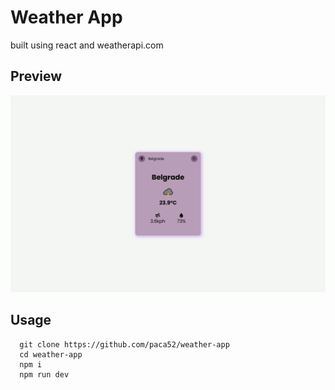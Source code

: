 # Weather App
built using react and weatherapi.com

## Preview
![alt text](https://github.com/paca52/weather-app/blob/main/preview.png?raw=true)

## Usage
```
  git clone https://github.com/paca52/weather-app
  cd weather-app
  npm i
  npm run dev
```
